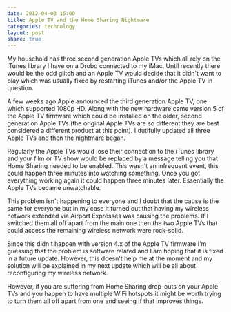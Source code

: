 ```yaml
---
date: 2012-04-03 15:00
title: Apple TV and the Home Sharing Nightmare
categories: technology
layout: post
share: true
---
```


My household has three second generation Apple TVs which all rely on the iTunes library I have on a Drobo connected to my iMac. Until recently there would be the odd glitch and an Apple TV would decide that it didn't want to play which was usually fixed by restarting iTunes and/or the Apple TV in question.

A few weeks ago Apple announced the third generation Apple TV, one which supported 1080p HD. Along with the new hardware came version 5 of the Apple TV firmware which could be installed on the older, second generation Apple TVs (the original Apple TVs are so different they are best considered a different product at this point). I dutifully updated all three Apple TVs and then the nightmare began.

Regularly the Apple TVs would lose their connection to the iTunes library and your film or TV show would be replaced by a message telling you that Home Sharing needed to be enabled. This wasn't an infrequent event, this could happen three minutes into watching something. Once you got everything working again it could happen three minutes later. Essentially the Apple TVs became unwatchable.

This problem isn't happening to everyone and I doubt that the cause is the same for everyone but in my case it turned out that having my wireless network extended via Airport Expresses was causing the problems. If I switched them all off apart from the main one then the two Apple TVs that could access the remaining wireless network were rock-solid.

Since this didn't happen with version 4.x of the Apple TV firmware I'm guessing that the problem is software related and I am hoping that it is fixed in a future update. However, this doesn't help me at the moment and my solution will be explained in my next update which will be all about reconfiguring my wireless network.

However, if you are suffering from Home Sharing drop-outs on your Apple TVs and you happen to have multiple WiFi hotspots it might be worth trying to turn them all off apart from one and seeing if that improves things.
